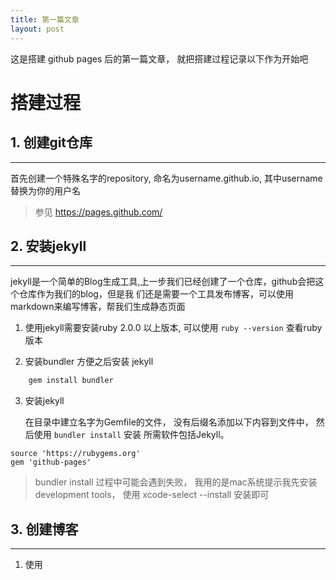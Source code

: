 ```yaml
---
title: 第一篇文章
layout: post
---
```


这是搭建 github pages 后的第一篇文章， 就把搭建过程记录以下作为开始吧

# 搭建过程

## 1. 创建git仓库
***

首先创建一个特殊名字的repository, 命名为username.github.io, 其中username替换为你的用户名

> 参见 <https://pages.github.com/>

## 2. 安装jekyll
***

jekyll是一个简单的Blog生成工具,上一步我们已经创建了一个仓库，github会把这个仓库作为我们的blog，但是我
们还是需要一个工具发布博客，可以使用markdown来编写博客，帮我们生成静态页面

1. 使用jekyll需要安装ruby 2.0.0 以上版本, 可以使用 `ruby --version` 查看ruby版本

2. 安装bundler 方便之后安装 jekyll

```bash
    gem install bundler
```

3. 安装jekyll

    在目录中建立名字为Gemfile的文件， 没有后缀名添加以下内容到文件中， 然后使用 `bundler install` 安装
    所需软件包括Jekyll。

```
source 'https://rubygems.org'
gem 'github-pages'
```

> bundler install 过程中可能会遇到失败， 我用的是mac系统提示我先安装development tools， 使用
> xcode-select --install 安装即可
    
## 3. 创建博客
***

1. 使用







